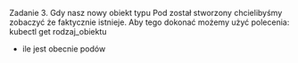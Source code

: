 Zadanie 3. 
Gdy nasz nowy obiekt typu Pod został stworzony chcielibyśmy zobaczyć że faktycznie istnieje.
Aby tego dokonać możemy użyć polecenia:
kubectl get rodzaj_obiektu
- ile jest obecnie podów